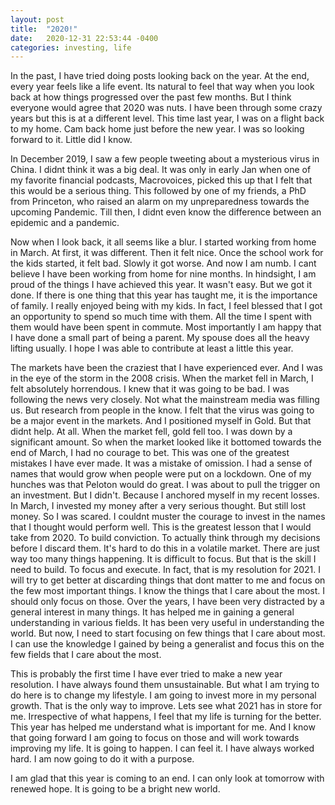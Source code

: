 ```yaml
---
layout: post
title:  "2020!"
date:   2020-12-31 22:53:44 -0400
categories: investing, life
---
```

In the past, I have tried doing posts looking back on the year. At the end, every year feels like a life event. Its natural to feel that way when you look back at how things progressed over the past few months. But I think everyone would agree that 2020 was nuts. I have been through some crazy years but this is at a different level. This time last year, I was on a flight back to my home. Cam back home just before the new year. I was so looking forward to it. Little did I know.

In December 2019, I saw a few people tweeting about a mysterious virus in China. I didnt think it was a big deal. It was only in early Jan when one of my favorite financial podcasts, Macrovoices, picked this up that I felt that this would be a serious thing. This followed by one of my friends, a PhD from Princeton, who raised an alarm on my unpreparedness towards the upcoming Pandemic. Till then, I didnt even know the difference between an epidemic and a pandemic. 

Now when I look back, it all seems like a blur. I started working from home in March. At first, it was different. Then it felt nice. Once the school work for the kids started, it felt bad. Slowly it got worse. And now I am numb. I cant believe I have been working from home for nine months. In hindsight, I am proud of the things I have achieved this year. It wasn't easy. But we got it done. If there is one thing that this year has taught me, it is the importance of family. I really enjoyed being with my kids. In fact, I feel blessed that I got an opportunity to spend so much time with them. All the time I spent with them would have been spent in commute. Most importantly I am happy that I have done a small part of being a parent. My spouse does all the heavy lifting usually. I hope I was able to contribute at least a little this year. 

The markets have been the craziest that I have experienced ever. And I was in the eye of the storm in the 2008 crisis. When the market fell in March, I felt absolutely horrendous. I knew that it was going to be bad. I was following the news very closely. Not what the mainstream media was filling us. But research from people in the know. I felt that the virus was going to be a major event in the markets. And I positioned myself in Gold. But that didnt help. At all. When the market fell, gold fell too. I was down by a significant amount. So when the market looked like it bottomed towards the end of March, I had no courage to bet. This was one of the greatest mistakes I have ever made. It was a mistake of omission. I had a sense of names that would grow when people were put on a lockdown. One of my hunches was that Peloton would do great. I was about to pull the trigger on an investment. But I didn't. Because I anchored myself in my recent losses. In March, I invested my money after a very serious thought. But still lost money. So I was scared. I couldnt muster the courage to invest in the names that I thought would perform well. This is the greatest lesson that I would take from 2020. To build conviction. To actually think through my decisions before I discard them. It's hard to do this in a volatile market. There are just way too many things happening. It is difficult to focus. But that is the skill I need to build. To focus and execute. In fact, that is my resolution for 2021. I will try to get better at discarding things that dont matter to me and focus on the few most important things. I know the things that I care about the most. I should only focus on those. Over the years, I have been very distracted by a general interest in many things. It has helped me in gaining a general understanding in various fields. It has been very useful in understanding the world. But now, I need to start focusing on few things that I care about most. I can use the knowledge I gained by being a generalist and focus this on the few fields that I care about the most.

This is probably the first time I have ever tried to make a new year resolution. I have always found them unsustainable. But what I am trying to do here is to change my lifestyle. I am going to invest more in my personal growth. That is the only way to improve. Lets see what 2021 has in store for me. Irrespective of what happens, I feel that my life is turning for the better. This year has helped me understand what is important for me. And I know that going forward I am going to focus on those and will work towards improving my life. It is going to happen. I can feel it. I have always worked hard. I am now going to do it with a purpose. 

I am glad that this year is coming to an end. I can only look at tomorrow with renewed hope. It is going to be a bright new world. 


